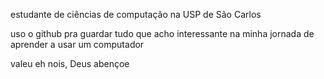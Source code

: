 estudante de ciências de computação na USP de São Carlos

uso o github pra guardar tudo que acho interessante na minha jornada de aprender a usar um computador 

valeu eh nois, Deus abençoe
